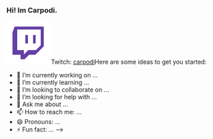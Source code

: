 ### Hi! Im Carpodi.
<img src= https://raw.githubusercontent.com/Carpodi/carpodi/main/images/Twitch.png width='100px'/>
 Twitch: <a href="https://twitch.tv/carpodi" target="_blank">carpodi</a
<!--
**Carpodi/carpodi** is a ✨ _special_ ✨ repository because its `README.md` (this file) appears on your GitHub profile.

Here are some ideas to get you started:

- 🔭 I’m currently working on ...
- 🌱 I’m currently learning ...
- 👯 I’m looking to collaborate on ...
- 🤔 I’m looking for help with ...
- 💬 Ask me about ...
- 📫 How to reach me: ...
- 😄 Pronouns: ...
- ⚡ Fun fact: ...
-->
